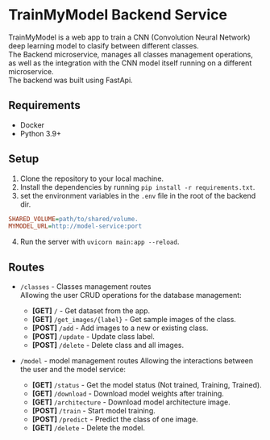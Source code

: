 # TrainMyModel Backend Service
TrainMyModel is a web app to train a CNN (Convolution Neural Network) deep learning model to clasify between different classes.   
The Backend microservice, manages all classes management operations, as well as the integration with the CNN model itself running on a different microservice.  
The backend was built using FastApi.  

## Requirements
- Docker
- Python 3.9+


## Setup
1. Clone the repository to your local machine.
2. Install the dependencies by running ```pip install -r requirements.txt```.
3. set the environment variables in the ```.env``` file in the root of the backend dir.  
```ini
SHARED_VOLUME=path/to/shared/volume.  
MYMODEL_URL=http://model-service:port
```
4. Run the server with ```uvicorn main:app --reload```.

## Routes
- `/classes` - Classes management routes  
Allowing the user CRUD operations for the database management:
    - **[GET]** `/` - Get dataset from the app.
    - **[GET]** `/get_images/{label}` - Get sample images of the class.
    - **[POST]** `/add` - Add images to a new or existing class.
    - **[POST]** `/update` - Update class label.
    - **[POST]** `/delete` - Delete class and all images.
    
- `/model` - model management routes
Allowing the interactions between the user and the model service:
    - **[GET]** `/status` - Get the model status (Not trained, Training, Trained).
    - **[GET]** `/download` - Download model weights after training.
    - **[GET]** `/architecture` - Download model architecture image.
    - **[POST]** `/train` - Start model training.
    - **[POST]** `/predict` - Predict the class of one image.
    - **[GET]** `/delete` - Delete the model.
    